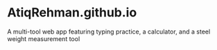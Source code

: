 # AtiqRehman.github.io
A multi-tool web app featuring typing practice, a calculator, and a steel weight measurement tool
